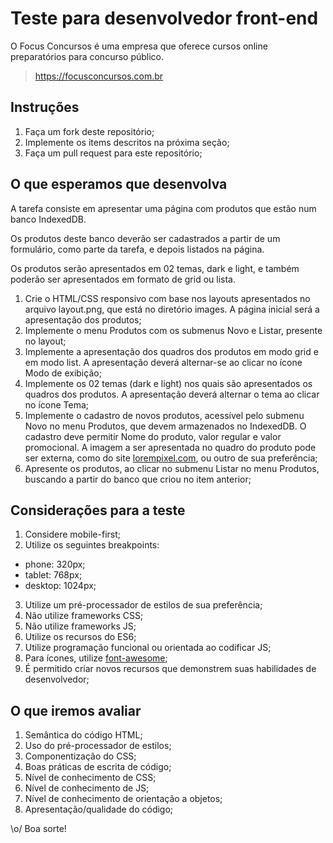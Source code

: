 # Teste para desenvolvedor front-end 
O Focus Concursos é uma empresa que oferece cursos online preparatórios para concurso público.
> https://focusconcursos.com.br

## Instruções
1. Faça um fork deste repositório;
2. Implemente os items descritos na próxima seção;
3. Faça um pull request para este repositório;

## O que esperamos que desenvolva
A tarefa consiste em apresentar uma página com produtos que estão num banco IndexedDB.

Os produtos deste banco deverão ser cadastrados a partir de um formulário, como parte da tarefa, e depois listados na página.

Os produtos serão apresentados em 02 temas, dark e light, e também poderão ser apresentados em formato de grid ou lista.

1. Crie o HTML/CSS responsivo com base nos layouts apresentados no arquivo layout.png, que está no diretório images.
A página inicial será a apresentação dos produtos;
2. Implemente o menu Produtos com os submenus Novo e Listar, presente no layout;
3. Implemente a apresentação dos quadros dos produtos em modo grid e em modo list.
A apresentação deverá alternar-se ao clicar no ícone Modo de exibição;
4. Implemente os 02 temas (dark e light)  nos quais são apresentados os quadros dos produtos.
A apresentação deverá alternar o tema ao clicar no ícone Tema;
5. Implemente o cadastro de novos produtos, acessível pelo submenu Novo no menu Produtos, que devem armazenados no IndexedDB.
O cadastro deve permitir Nome do produto, valor regular e valor promocional.
A imagem a ser apresentada no quadro do produto pode ser externa, como do site [lorempixel.com](lorempixel.com), ou outro de sua preferência;
6. Apresente os produtos, ao clicar no submenu Listar no menu Produtos, buscando a partir do banco que criou no item anterior;
 
 
## Considerações para a teste
1. Considere mobile-first;
2. Utilize os seguintes breakpoints:
  - phone: 320px;
  - tablet: 768px;
  - desktop: 1024px;
3. Utilize um pré-processador de estilos de sua preferência;
4. Não utilize frameworks CSS;
5. Não utilize frameworks JS;
6. Utilize os recursos do ES6;
7. Utilize programação funcional ou orientada ao codificar JS;
8. Para ícones, utilize [font-awesome](http://fontawesome.io);
9. É permitido criar novos recursos que demonstrem suas habilidades de desenvolvedor;
 
## O que iremos avaliar
1. Semântica do código HTML;
2. Uso do pré-processador de estilos;
3. Componentização do CSS;
4. Boas práticas de escrita de código;
5. Nível de conhecimento de CSS;
6. Nível de conhecimento de JS;
7. Nível de conhecimento de orientação a objetos;
8. Apresentação/qualidade do código;

\o/ Boa sorte!